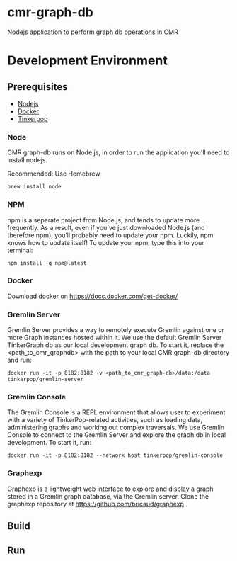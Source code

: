 # cmr-graph-db

Nodejs application to perform graph db operations in CMR

# Development Environment

## Prerequisites
* [Nodejs](https://nodejs.org/en/)
* [Docker](https://docs.docker.com/install/)
* [Tinkerpop](https://tinkerpop.apache.org/)

### Node
CMR graph-db runs on Node.js, in order to run the application you'll need to install nodejs.

Recommended: Use Homebrew

```
brew install node
```

### NPM
npm is a separate project from Node.js, and tends to update more frequently. As a result, even if you’ve just downloaded Node.js (and therefore npm), you’ll probably need to update your npm. Luckily, npm knows how to update itself! To update your npm, type this into your terminal:

```
npm install -g npm@latest
```

### Docker
Download docker on https://docs.docker.com/get-docker/

### Gremlin Server
Gremlin Server provides a way to remotely execute Gremlin against one or more Graph instances hosted within it. We use the default Gremlin Server TinkerGraph db as our local development graph db. To start it, replace the <path_to_cmr_graphdb> with the path to your local CMR graph-db directory and run:

```
docker run -it -p 8182:8182 -v <path_to_cmr_graph-db>/data:/data tinkerpop/gremlin-server
```

### Gremlin Console
The Gremlin Console is a REPL environment that allows user to experiment with a variety of TinkerPop-related activities, such as loading data, administering graphs and working out complex traversals. We use Gremlin Console to connect to the Gremlin Server and explore the graph db in local development. To start it, run:

```
docker run -it -p 8182:8182 --network host tinkerpop/gremlin-console
```

### Graphexp
Graphexp is a lightweight web interface to explore and display a graph stored in a Gremlin graph database, via the Gremlin server.
Clone the graphexp repository at https://github.com/bricaud/graphexp

## Build

## Run

